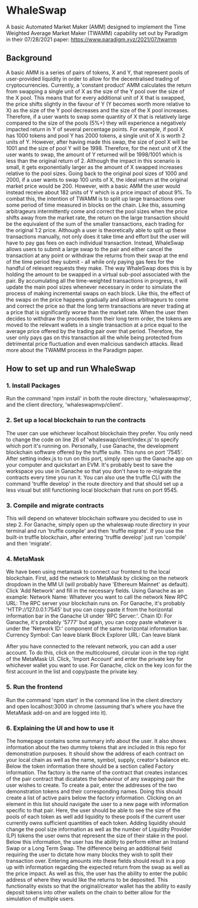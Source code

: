 # WhaleSwap

A basic Automated Market Maker (AMM) designed to implement the Time Weighted Average Market Maker (TWAMM) capability set out by Paradigm in their 07/28/2021 paper: https://www.paradigm.xyz/2021/07/twamm

## Background

A basic AMM is a series of pairs of tokens, X and Y, that represent pools of user-provided liquidity in order to allow for the decentralised trading of cryptocurrencies. Currently, a 'constant product' AMM calculates the return from swapping a single unit of X as the size of the Y pool over the size of the X pool. This means that for every additional unit of X that is swapped, the price shifts slightly in the favour of Y (Y becomes worth more relative to X) as the size of the Y pool decreases and the size of the X pool increases. Therefore, if a user wants to swap some quantity of X that is relatively large compared to the size of the pools (5%+) they will experience a negatively impacted return in Y of several percentage points. For example, if pool X has 1000 tokens and pool Y has 2000 tokens, a single unit of X is worth 2 units of Y. However, after having made this swap, the size of pool X will be 1001 and the size of pool Y will be 1998. Therefore, for the next unit of X the user wants to swap, the amount of Y returned will be 1998/1001 which is less than the original return of 2. Although the impact in this scenario is small, it gets exponentially larger as the amount of X swapped increases relative to the pool sizes. Going back to the original pool sizes of 1000 and 2000, if a user wants to swap 100 units of X, the ideal return at the original market price would be 200. However, with a basic AMM the user would instead receive about 182 units of Y which is a price impact of about 9%.
To combat this, the intention of TWAMM is to split up large transactions over some period of time measured in blocks on the chain. Like this, assuming arbitrageurs intermittently come and correct the pool sizes when the price shifts away from the market rate, the return on the large transaction should be the equivalent of the sum of the smaller transactions, each trading for the original 1:2 price.
Although a user is theoretically able to split up these transactions manually, not only does it take time and effort but the user will have to pay gas fees on each individual transaction. Instead, WhaleSwap allows users to submit a large swap to the pair and either cancel the transaction at any point or withdraw the returns from their swap at the end of the time period they submit - all while only paying gas fees for the handful of relevant requests they make.
The way WhaleSwap does this is by holding the amount to be swapped in a virtual sub-pool associated with the pair. By accumulating all the time-weighted transactions in progress, it will update the main pool sizes whenever necessary in order to simulate the process of making incremental swaps on each block. Like this, the effect of the swaps on the price happens gradually and allows arbitrageurs to come and correct the price so that the long term transactions are never trading at a price that is significantly worse than the market rate. When the user then decides to withdraw the proceeds from their long term order, the tokens are moved to the relevant wallets in a single transaction at a price equal to the average price offered by the trading pair over that period. Therefore, the user only pays gas on this transaction all the while being protected from detrimental price fluctuation and even malicious sandwich attacks. Read more about the TWAMM process in the Paradigm paper.

## How to set up and run WhaleSwap

### 1. Install Packages

Run the command 'npm install' in both the route directory, 'whaleswapmvp', and the client directory, 'whaleswapmvp/client'.

### 2. Set up a local blockchain to run the contracts

The user can use whichever localhost blockchain they prefer. You only need to change the code on line 26 of 'whaleswap/client/index.js' to specify which port it's running on.
Personally, I use Ganache, the development blockchain software offered by the truffle suite. This runs on port '7545'. After setting index.js to run on this port, simply open up the Ganache app on your computer and quickstart an EVM. It's probably best to save the workspace you use in Ganache so that you don't have to re-migrate the contracts every time you run it.
You can also use the truffle CLI with the command 'truffle develop' in the route directory and that should set up a less visual but still functioning local blockchain that runs on port 9545.

### 3. Compile and migrate contracts

This will depend on whatever blockchain software you decided to use in step 2. For Ganache, simply open up the whaleswap route directory in your terminal and run 'truffle compile' and then 'truffle migrate'. If you use the built-in truffle blockchain, after entering 'truffle develop' just run 'compile' and then 'migrate'.

### 4. MetaMask

We have been using metamask to connect our frontend to the local blockchain. First, add the network to MetaMask by clicking on the network dropdown in the MM UI (will probably have 'Ethereum Mainnet' as default). Click 'Add Network' and fill in the necessary fields. Using Ganache as an example:
Network Name: Whatever you want to call the network
New RPC URL: The RPC server your blockchain runs on. For Ganache, it's probably 'HTTP://127.0.0.1:7545' but you can copy paste it from the horizontal information bar in the Ganache UI under 'RPC Server:'.
Chain ID: For Ganache, it's probably '5777' but again, you can copy paste whatever is under the 'Network ID:' component of the same horizontal information bar.
Currency Symbol: Can leave blank
Block Explorer URL: Can leave blank

After you have connected to the relevant network, you can add a user account. To do this, click on the multicoloured, circular icon in the top right of the MetaMask UI. Click, 'Import Account' and enter the private key for whichever wallet you want to use. For Ganache, click on the key icon for the first account in the list and copy/paste the private key.

### 5. Run the frontend

Run the command 'npm start' in the command line in the client directory and open localhost:3000 in chrome (assuming that's where you have the MetaMask add-on and are logged into it).

### 6. Explaining the UI and how to use it

The homepage contains some summary info about the user. It also shows information about the two dummy tokens that are included in this repo for demonstration purposes. It should show the address of each contract on your local chain as well as the name, symbol, supply, creator's balance etc.
Below the token information there should be a section called Factory information. The factory is the name of the contract that creates instances of the pair contract that dicatates the behaviour of any swapping pair the user wishes to create. To create a pair, enter the addresses of the two demonstration tokens and their corresponding names.
Doing this should create a list of active pairs below the factory information. Clicking on an element in this list should navigate the user to a new page with information specific to that pair.
Here, the user should be able to see the size of the pools of each token as well add liquidity to these pools if the current user currently owns sufficient quantities of each token.
Adding liquidity should change the pool size information as well as the number of Liquidity Provider (LP) tokens the user owns that represent the size of their stake in the pool.
Below this information, the user has the ability to perform either an Instand Swap or a Long Term Swap. The difference being an additional field requiring the user to dictate how many blocks they wish to split their transaction over.
Entering amounts into these fields should result in a pop up with information regarding the expected return from the swap as well as the price impact. As well as this, the user has the ability to enter the public address of where they would like the returns to be deposited. This functionality exists so that the original/creator wallet has the ability to easily deposit tokens into other wallets on the chain to better allow for the simulation of multiple users.
